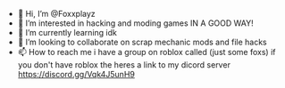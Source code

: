 - 👋 Hi, I’m @Foxxplayz
- 👀 I’m interested in hacking and moding games IN A GOOD WAY!
- 🌱 I’m currently learning idk
- 💞️ I’m looking to collaborate on scrap mechanic mods and file hacks
- 📫 How to reach me i have a group on roblox called (just some foxs) if you don't have roblox the heres a link to my dicord server
https://discord.gg/Vqk4J5unH9

<!---
Foxxplayz/Foxxplayz is a ✨ special ✨ repository because its `README.md` (this file) appears on your GitHub profile.
You can click the Preview link to take a look at your changes.
--->

